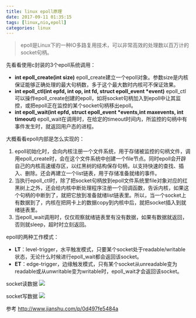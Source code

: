 ```yaml
---
title: linux epoll原理
date: 2017-09-11 01:35:15
tags: [linux,nio,epoll]
categories: linux
---
```

> epoll是Linux下的一种IO多路复用技术，可以非常高效的处理数以百万计的socket句柄。 

先看看使用c封装的3个epoll系统调用：

* __int epoll_create(int size)__
    epoll\_create建立一个epoll对象。参数size是内核保证能够正确处理的最大句柄数，多于这个最大数时内核可不保证效果。
* __int epoll\_ctl(int epfd, int op, int fd, struct epoll_event *event)__
    epoll\_ctl可以操作epoll_create创建的epoll，如将socket句柄加入到epoll中让其监控，或把epoll正在监控的某个socket句柄移出epoll。
* __int epoll_wait(int epfd, struct epoll_event *events,int maxevents, int timeout)__
    epoll\_wait在调用时，在给定的timeout时间内，所监控的句柄中有事件发生时，就返回用户态的进程。

<!-- more -->

大概看看epoll内部是怎么实现的：
1. epoll初始化时，会向内核注册一个文件系统，用于存储被监控的句柄文件，调用epoll_create时，会在这个文件系统中创建一个file节点。同时epoll会开辟自己的内核高速缓存区，以红黑树的结构保存句柄，以支持快速的查找、插入、删除。还会再建立一个list链表，用于存储准备就绪的事件。
2. 当执行epoll_ctl时，除了把socket句柄放到epoll文件系统里file对象对应的红黑树上之外，还会给内核中断处理程序注册一个回调函数，告诉内核，如果这个句柄的中断到了，就把它放到准备就绪list链表里。所以，当一个socket上有数据到了，内核在把网卡上的数据copy到内核中后，就把socket插入到就绪链表里。
3. 当epoll_wait调用时，仅仅观察就绪链表里有没有数据，如果有数据就返回，否则就sleep，超时时立刻返回。

epoll的两种工作模式：
* __LT__：level-trigger，水平触发模式，只要某个socket处于readable/writable状态，无论什么时候进行epoll_wait都会返回该socket。
* __ET__：edge-trigger，边缘触发模式，只有某个socket从unreadable变为readable或从unwritable变为writable时，epoll_wait才会返回该socket。

socket读数据
[![](/images/epoll-mechanism-1.png)](/images/epoll-mechanism-1.png)

socket写数据
[![](/images/epoll-mechanism-2.png)](/images/epoll-mechanism-2.png)

参考 http://www.jianshu.com/p/0d497fe5484a